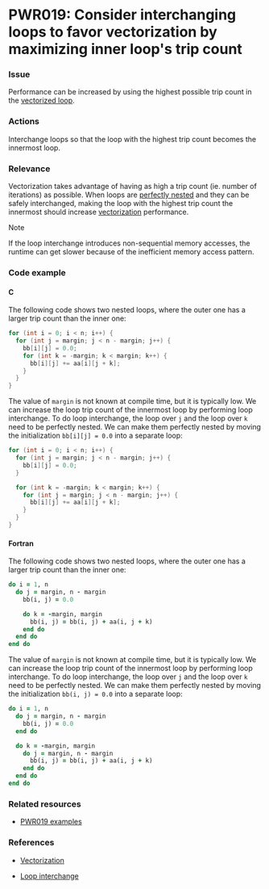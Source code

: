 # PWR019: Consider interchanging loops to favor vectorization by maximizing inner loop's trip count

### Issue

Performance can be increased by using the highest possible trip count in the
[vectorized loop](../../Glossary/Vectorization.md).

### Actions

Interchange loops so that the loop with the highest trip count becomes the
innermost loop.

### Relevance

Vectorization takes advantage of having as high a trip count (ie. number of
iterations) as possible. When loops are
[perfectly nested](../../Glossary/Perfect-loop-nesting.md) and they can be safely
interchanged, making the loop with the highest trip count the innermost should
increase [vectorization](../../Glossary/Vectorization.md) performance.

> [!NOTE]
> If the loop interchange introduces non-sequential memory accesses, the runtime
> can get slower because of the inefficient memory access pattern.

### Code example

#### C

The following code shows two nested loops, where the outer one has a larger trip
count than the inner one:

```c
for (int i = 0; i < n; i++) {
  for (int j = margin; j < n - margin; j++) {
    bb[i][j] = 0.0;
    for (int k = -margin; k < margin; k++) {
      bb[i][j] += aa[i][j + k];
    }
  }
}
```

The value of `margin` is not known at compile time, but it is typically low. We
can increase the loop trip count of the innermost loop by performing loop
interchange. To do loop interchange, the loop over `j` and the loop over `k`
need to be perfectly nested. We can make them perfectly nested by moving the
initialization `bb[i][j] = 0.0` into a separate loop:

```c
for (int i = 0; i < n; i++) {
  for (int j = margin; j < n - margin; j++) {
    bb[i][j] = 0.0;
  }

  for (int k = -margin; k < margin; k++) {
    for (int j = margin; j < n - margin; j++) {
      bb[i][j] += aa[i][j + k];
    }
  }
}
```

#### Fortran

The following code shows two nested loops, where the outer one has a larger
trip count than the inner one:

```f90
do i = 1, n
  do j = margin, n - margin
    bb(i, j) = 0.0

    do k = -margin, margin
      bb(i, j) = bb(i, j) + aa(i, j + k)
    end do
  end do
end do
```

The value of `margin` is not known at compile time, but it is typically low. We
can increase the loop trip count of the innermost loop by performing loop
interchange. To do loop interchange, the loop over `j` and the loop over `k`
need to be perfectly nested. We can make them perfectly nested by moving the
initialization `bb(i, j) = 0.0` into a separate loop:

```f90
do i = 1, n
  do j = margin, n - margin
    bb(i, j) = 0.0
  end do

  do k = -margin, margin
    do j = margin, n - margin
      bb(i, j) = bb(i, j) + aa(i, j + k)
    end do
  end do
end do
```

### Related resources

* [PWR019 examples](https://github.com/codee-com/open-catalog/tree/main/Checks/PWR019/)

### References

* [Vectorization](../../Glossary/Vectorization.md)

* [Loop interchange](../../Glossary/Loop-interchange.md)
